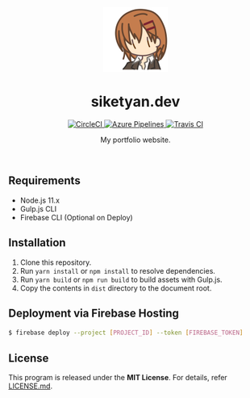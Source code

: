 <p align="center">
  <img src="src/assets/master.svg" alt="Icon" width="128" height="128">
</p>

<h1 align="center">siketyan.dev</h1>

<p align="center">
  <a href="https://circleci.com/gh/Siketyan/siketyan.dev">
    <img src="https://img.shields.io/circleci/build/gh/Siketyan/siketyan.dev?label=CircleCI&logo=CircleCI&style=for-the-badge" alt="CircleCI">
  </a>
  <a href="https://dev.azure.com/siketyan-org/siketyan.dev/_build/latest?definitionId=1&branchName=master">
    <img src="https://img.shields.io/azure-devops/build/siketyan-org/7ee046f2-a9de-44e7-a1f6-a48cf95d086a/1?label=Azure%20Pipelines&logo=Azure%20DevOps&style=for-the-badge" alt="Azure Pipelines">
  </a>
  <a href="https://travis-ci.com/Siketyan/siketyan.dev">
    <img src="https://img.shields.io/travis/com/Siketyan/siketyan.dev?label=Travis%20CI&logo=Travis%20CI&logoColor=FFF&style=for-the-badge" alt="Travis CI">
  </a>
</p>

<p align="center">
  My portfolio website.
</p>

<br>

## Requirements
- Node.js 11.x
- Gulp.js CLI
- Firebase CLI (Optional on Deploy)

## Installation
1. Clone this repository.
2. Run `yarn install` or `npm install` to resolve dependencies.
3. Run `yarn build` or `npm run build` to build assets with Gulp.js.
4. Copy the contents in `dist` directory to the document root.

## Deployment via Firebase Hosting
```sh
$ firebase deploy --project [PROJECT_ID] --token [FIREBASE_TOKEN]
```

## License
This program is released under the **MIT License**.
For details, refer [LICENSE.md](LICENSE.md).
